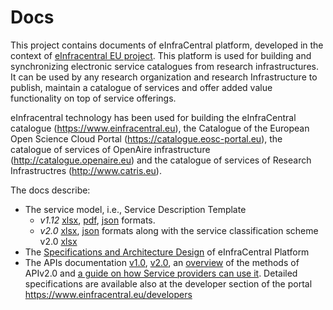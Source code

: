 # Docs
This project contains documents of eInfraCentral platform, developed in the context of [eInfracentral EU project](http://einfracentral.eu/). This platform is used for building and synchronizing electronic service catalogues from research infrastructures. It can be used by any research organization and research Infrastructure to publish, maintain a catalogue of services and offer added value functionality on top of service offerings.

eInfracentral technology has been used for building the eInfraCentral catalogue (https://www.einfracentral.eu), the Catalogue of the European Open Science Cloud Portal (https://catalogue.eosc-portal.eu),  the catalogue of services of OpenAire infrastructure (http://catalogue.openaire.eu) and the catalogue of services of Research Infrastructres (http://www.catris.eu).

The docs describe: 
- The service model, i.e., Service Description Template 
  - *v1.12* [xlsx](eInfraCentral_SDTv1.12.xlsx), [pdf](eInfraCentral_SDTv1.12.pdf), [json](eInfraCentral_SDTv1.12.json) formats.
  - *v2.0* [xlsx](eInfraCentral-SDTv2.0.xlsx), [json](APIs%20v2.0%20Schema) formats along with the service classification scheme v2.0 [xlsx](eInfraCentral_ServiceClassification_v2.0.xlsx)
- The [Specifications and Architecture Design](eInfraCentral_Architecture_Specs_v1.0.pdf) of eInfraCentral Platform
- The APIs documentation [v1.0](eInfraCentral_APIs_v1.0.pdf), [v2.0](eInfraCentral_APIs_v2.0.pdf), an [overview](eInfraCentral_APIs_v2.0_Overview.pdf) of the methods of APIv2.0 and [a guide on how Service providers can use it](EIC_APIs@HowTO.pdf). Detailed specifications are available also at the developer section of the portal https://www.einfracentral.eu/developers




